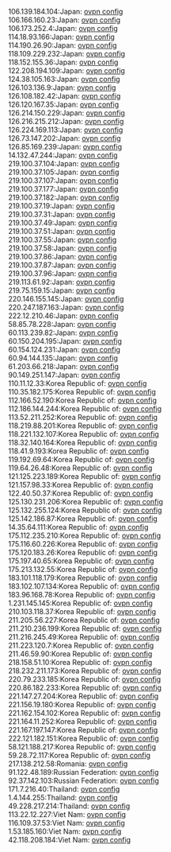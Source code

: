 106.139.184.104:Japan: [ovpn config](vpn/106_139_184_104.ovpn)  
106.166.160.23:Japan: [ovpn config](vpn/106_166_160_23.ovpn)  
106.173.252.4:Japan: [ovpn config](vpn/106_173_252_4.ovpn)  
114.18.93.166:Japan: [ovpn config](vpn/114_18_93_166.ovpn)  
114.190.26.90:Japan: [ovpn config](vpn/114_190_26_90.ovpn)  
118.109.229.232:Japan: [ovpn config](vpn/118_109_229_232.ovpn)  
118.152.155.36:Japan: [ovpn config](vpn/118_152_155_36.ovpn)  
122.208.194.109:Japan: [ovpn config](vpn/122_208_194_109.ovpn)  
124.38.105.163:Japan: [ovpn config](vpn/124_38_105_163.ovpn)  
126.103.136.9:Japan: [ovpn config](vpn/126_103_136_9.ovpn)  
126.108.182.42:Japan: [ovpn config](vpn/126_108_182_42.ovpn)  
126.120.167.35:Japan: [ovpn config](vpn/126_120_167_35.ovpn)  
126.214.150.229:Japan: [ovpn config](vpn/126_214_150_229.ovpn)  
126.216.215.212:Japan: [ovpn config](vpn/126_216_215_212.ovpn)  
126.224.169.113:Japan: [ovpn config](vpn/126_224_169_113.ovpn)  
126.73.147.202:Japan: [ovpn config](vpn/126_73_147_202.ovpn)  
126.85.169.239:Japan: [ovpn config](vpn/126_85_169_239.ovpn)  
14.132.47.244:Japan: [ovpn config](vpn/14_132_47_244.ovpn)  
219.100.37.104:Japan: [ovpn config](vpn/219_100_37_104.ovpn)  
219.100.37.105:Japan: [ovpn config](vpn/219_100_37_105.ovpn)  
219.100.37.107:Japan: [ovpn config](vpn/219_100_37_107.ovpn)  
219.100.37.177:Japan: [ovpn config](vpn/219_100_37_177.ovpn)  
219.100.37.182:Japan: [ovpn config](vpn/219_100_37_182.ovpn)  
219.100.37.19:Japan: [ovpn config](vpn/219_100_37_19.ovpn)  
219.100.37.31:Japan: [ovpn config](vpn/219_100_37_31.ovpn)  
219.100.37.49:Japan: [ovpn config](vpn/219_100_37_49.ovpn)  
219.100.37.51:Japan: [ovpn config](vpn/219_100_37_51.ovpn)  
219.100.37.55:Japan: [ovpn config](vpn/219_100_37_55.ovpn)  
219.100.37.58:Japan: [ovpn config](vpn/219_100_37_58.ovpn)  
219.100.37.86:Japan: [ovpn config](vpn/219_100_37_86.ovpn)  
219.100.37.87:Japan: [ovpn config](vpn/219_100_37_87.ovpn)  
219.100.37.96:Japan: [ovpn config](vpn/219_100_37_96.ovpn)  
219.113.61.92:Japan: [ovpn config](vpn/219_113_61_92.ovpn)  
219.75.159.15:Japan: [ovpn config](vpn/219_75_159_15.ovpn)  
220.146.155.145:Japan: [ovpn config](vpn/220_146_155_145.ovpn)  
220.247.187.163:Japan: [ovpn config](vpn/220_247_187_163.ovpn)  
222.12.210.46:Japan: [ovpn config](vpn/222_12_210_46.ovpn)  
58.85.78.228:Japan: [ovpn config](vpn/58_85_78_228.ovpn)  
60.113.239.82:Japan: [ovpn config](vpn/60_113_239_82.ovpn)  
60.150.204.195:Japan: [ovpn config](vpn/60_150_204_195.ovpn)  
60.154.124.231:Japan: [ovpn config](vpn/60_154_124_231.ovpn)  
60.94.144.135:Japan: [ovpn config](vpn/60_94_144_135.ovpn)  
61.203.66.218:Japan: [ovpn config](vpn/61_203_66_218.ovpn)  
90.149.251.147:Japan: [ovpn config](vpn/90_149_251_147.ovpn)  
110.11.12.33:Korea Republic of: [ovpn config](vpn/110_11_12_33.ovpn)  
110.35.182.175:Korea Republic of: [ovpn config](vpn/110_35_182_175.ovpn)  
112.166.52.190:Korea Republic of: [ovpn config](vpn/112_166_52_190.ovpn)  
112.186.144.244:Korea Republic of: [ovpn config](vpn/112_186_144_244.ovpn)  
113.52.211.252:Korea Republic of: [ovpn config](vpn/113_52_211_252.ovpn)  
118.219.88.201:Korea Republic of: [ovpn config](vpn/118_219_88_201.ovpn)  
118.221.132.107:Korea Republic of: [ovpn config](vpn/118_221_132_107.ovpn)  
118.32.140.164:Korea Republic of: [ovpn config](vpn/118_32_140_164.ovpn)  
118.41.9.193:Korea Republic of: [ovpn config](vpn/118_41_9_193.ovpn)  
119.192.69.64:Korea Republic of: [ovpn config](vpn/119_192_69_64.ovpn)  
119.64.26.48:Korea Republic of: [ovpn config](vpn/119_64_26_48.ovpn)  
121.125.223.189:Korea Republic of: [ovpn config](vpn/121_125_223_189.ovpn)  
121.157.98.33:Korea Republic of: [ovpn config](vpn/121_157_98_33.ovpn)  
122.40.50.37:Korea Republic of: [ovpn config](vpn/122_40_50_37.ovpn)  
125.130.231.206:Korea Republic of: [ovpn config](vpn/125_130_231_206.ovpn)  
125.132.255.124:Korea Republic of: [ovpn config](vpn/125_132_255_124.ovpn)  
125.142.186.87:Korea Republic of: [ovpn config](vpn/125_142_186_87.ovpn)  
14.35.64.111:Korea Republic of: [ovpn config](vpn/14_35_64_111.ovpn)  
175.112.235.210:Korea Republic of: [ovpn config](vpn/175_112_235_210.ovpn)  
175.116.60.226:Korea Republic of: [ovpn config](vpn/175_116_60_226.ovpn)  
175.120.183.26:Korea Republic of: [ovpn config](vpn/175_120_183_26.ovpn)  
175.197.40.65:Korea Republic of: [ovpn config](vpn/175_197_40_65.ovpn)  
175.213.132.55:Korea Republic of: [ovpn config](vpn/175_213_132_55.ovpn)  
183.101.118.179:Korea Republic of: [ovpn config](vpn/183_101_118_179.ovpn)  
183.102.107.134:Korea Republic of: [ovpn config](vpn/183_102_107_134.ovpn)  
183.96.168.78:Korea Republic of: [ovpn config](vpn/183_96_168_78.ovpn)  
1.231.145.145:Korea Republic of: [ovpn config](vpn/1_231_145_145.ovpn)  
210.103.118.37:Korea Republic of: [ovpn config](vpn/210_103_118_37.ovpn)  
211.205.56.227:Korea Republic of: [ovpn config](vpn/211_205_56_227.ovpn)  
211.210.236.199:Korea Republic of: [ovpn config](vpn/211_210_236_199.ovpn)  
211.216.245.49:Korea Republic of: [ovpn config](vpn/211_216_245_49.ovpn)  
211.223.120.7:Korea Republic of: [ovpn config](vpn/211_223_120_7.ovpn)  
211.46.59.90:Korea Republic of: [ovpn config](vpn/211_46_59_90.ovpn)  
218.158.51.10:Korea Republic of: [ovpn config](vpn/218_158_51_10.ovpn)  
218.232.211.173:Korea Republic of: [ovpn config](vpn/218_232_211_173.ovpn)  
220.79.233.185:Korea Republic of: [ovpn config](vpn/220_79_233_185.ovpn)  
220.86.182.233:Korea Republic of: [ovpn config](vpn/220_86_182_233.ovpn)  
221.147.27.204:Korea Republic of: [ovpn config](vpn/221_147_27_204.ovpn)  
221.156.19.180:Korea Republic of: [ovpn config](vpn/221_156_19_180.ovpn)  
221.162.154.102:Korea Republic of: [ovpn config](vpn/221_162_154_102.ovpn)  
221.164.11.252:Korea Republic of: [ovpn config](vpn/221_164_11_252.ovpn)  
221.167.197.147:Korea Republic of: [ovpn config](vpn/221_167_197_147.ovpn)  
222.121.182.151:Korea Republic of: [ovpn config](vpn/222_121_182_151.ovpn)  
58.121.188.217:Korea Republic of: [ovpn config](vpn/58_121_188_217.ovpn)  
59.28.72.117:Korea Republic of: [ovpn config](vpn/59_28_72_117.ovpn)  
217.138.212.58:Romania: [ovpn config](vpn/217_138_212_58.ovpn)  
91.122.48.189:Russian Federation: [ovpn config](vpn/91_122_48_189.ovpn)  
92.37.142.103:Russian Federation: [ovpn config](vpn/92_37_142_103.ovpn)  
171.7.216.40:Thailand: [ovpn config](vpn/171_7_216_40.ovpn)  
1.4.144.255:Thailand: [ovpn config](vpn/1_4_144_255.ovpn)  
49.228.217.214:Thailand: [ovpn config](vpn/49_228_217_214.ovpn)  
113.22.12.227:Viet Nam: [ovpn config](vpn/113_22_12_227.ovpn)  
116.109.37.53:Viet Nam: [ovpn config](vpn/116_109_37_53.ovpn)  
1.53.185.160:Viet Nam: [ovpn config](vpn/1_53_185_160.ovpn)  
42.118.208.184:Viet Nam: [ovpn config](vpn/42_118_208_184.ovpn)  
